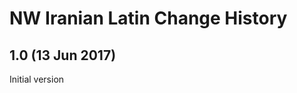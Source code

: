 NW Iranian Latin Change History
===============================

1.0 (13 Jun 2017)
-----------------
Initial version